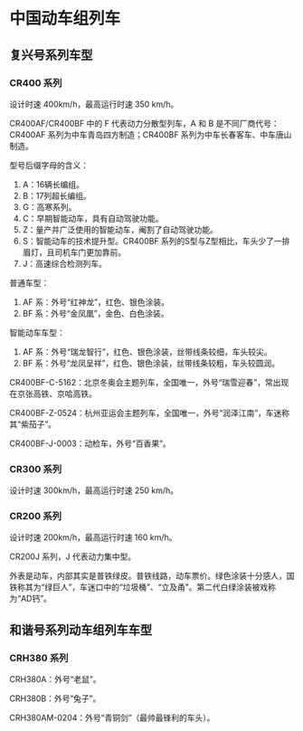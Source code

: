 # 中国动车组列车

## 复兴号系列车型

### CR400 系列

设计时速 400km/h，最高运行时速 350 km/h。

CR400AF/CR400BF 中的 F 代表动力分散型列车，A 和 B 是不同厂商代号：CR400AF 系列为中车青岛四方制造；CR400BF 系列为中车长春客车、中车唐山制造。

型号后缀字母的含义：

1. A：16辆长编组。
2. B：17列超长编组。
3. G：高寒系列。
4. C：早期智能动车，具有自动驾驶功能。
5. Z：量产并广泛使用的智能动车，阉割了自动驾驶功能。
6. S：智能动车的技术提升型。CR400BF 系列的S型与Z型相比，车头少了一排眉灯，且司机车门更加靠前。
7. J：高速综合检测列车。

普通车型：

1. AF 系：外号“红神龙”，红色、银色涂装。
2. BF 系：外号“金凤凰”，金色、白色涂装。

智能动车车型：

1. AF 系：外号“瑞龙智行”，红色、银色涂装，丝带线条较细，车头较尖。
2. BF 系：外号“龙凤呈祥”，红色、银色涂装，丝带线条较粗，车头较圆润。

CR400BF-C-5162：北京冬奥会主题列车，全国唯一，外号“瑞雪迎春”，常出现在京张高铁、京哈高铁。

CR400BF-Z-0524：杭州亚运会主题列车，全国唯一，外号“润泽江南”，车迷称其“紫茄子”。

CR400BF-J-0003：动检车，外号“百香果”。

### CR300 系列

设计时速 300km/h，最高运行时速 250 km/h。

### CR200 系列

设计时速 200km/h，最高运行时速 160 km/h。

CR200J 系列，J 代表动力集中型。

外表是动车，内部其实是普铁绿皮。普铁线路，动车票价。绿色涂装十分感人，国铁称其为“绿巨人”，车迷口中的“垃圾桶”、“立及甬”。第二代白绿涂装被戏称为“AD钙”。

## 和谐号系列动车组列车车型

### CRH380 系列

CRH380A：外号“老鼠”。

CRH380B：外号“兔子”。

CRH380AM-0204：外号“青铜剑”（最帅最锋利的车头）。
